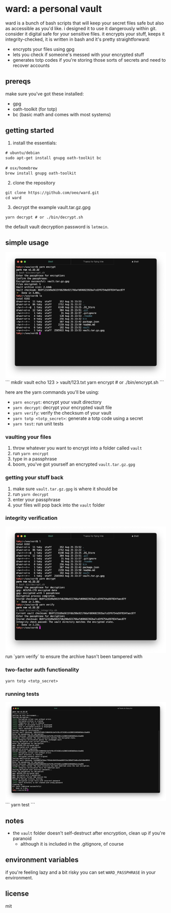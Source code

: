 # ward: a personal vault

ward is a bunch of bash scripts that will keep your secret files safe but also as accessible as you'd like. i designed it to use it dangerously within git.
consider it digital safe for your sensitive files. it encrypts your stuff, keeps it integrity-checked, it is written in bash and it's pretty straightforward:

- encrypts your files using gpg
- lets you check if someone's messed with your encrypted stuff
- generates totp codes if you're storing those sorts of secrets and need to recover accounts

## prereqs

make sure you've got these installed:

- gpg
- oath-toolkit (for totp)
- bc (basic math and comes with most systems)

## getting started

1. install the essentials:
```
# ubuntu/debian
sudo apt-get install gnupg oath-toolkit bc

# osx/homebrew
brew install gnupg oath-toolkit
```

2. clone the repository
```
git clone https://github.com/oeo/ward.git
cd ward
```

3. decrypt the example vault.tar.gz.gpg
```
yarn decrypt # or ./bin/decrypt.sh
```

the default vault decryption password is `letmein`.

## simple usage
<img src="./.readme/encrypt.png">
```
mkdir vault
echo 123 > vault/123.txt
yarn encrypt # or ./bin/encrypt.sh
```

here are the yarn commands you'll be using:

- `yarn encrypt`: encrypt your vault directory
- `yarn decrypt`: decrypt your encrypted vault file
- `yarn verify`: verify the checksum of your vault
- `yarn totp <totp_secret>`: generate a totp code using a secret
- `yarn test`: run unit tests

### vaulting your files

1. throw whatever you want to encrypt into a folder called `vault`
2. run `yarn encrypt`
3. type in a passphrase
4. boom, you've got yourself an encrypted `vault.tar.gz.gpg`

### getting your stuff back

1. make sure `vault.tar.gz.gpg` is where it should be
1. run `yarn decrypt`
1. enter your passphrase
1. your files will pop back into the `vault` folder

### integrity verification
<img src="./.readme/integrity.png">
run `yarn verify` to ensure the archive hasn't been tampered with

### two-factor auth functionality
```
yarn totp <totp_secret>
```

### running tests
<img src="./.readme/test.png">
```
yarn test
```

## notes

- the `vault` folder doesn't self-destruct after encryption, clean up if you're paranoid
  - although it is included in the .gitignore, of course

## environment variables

if you're feeling lazy and a bit risky you can set `WARD_PASSPHRASE` in your environment.

## license

mit

